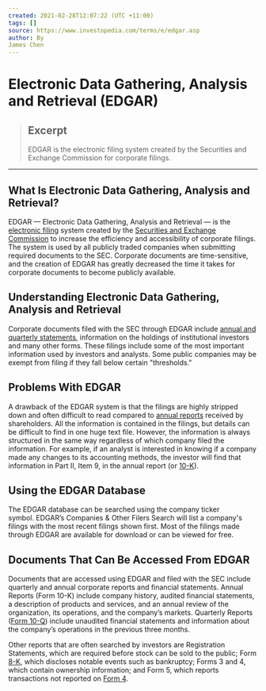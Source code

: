 ```yaml
---
created: 2021-02-28T12:07:22 (UTC +11:00)
tags: []
source: https://www.investopedia.com/terms/e/edgar.asp
author: By
James Chen
---
```


# Electronic Data Gathering, Analysis and Retrieval (EDGAR)

> ## Excerpt
> EDGAR is the electronic filing system created by the Securities and Exchange Commission for corporate filings.

---
## What Is Electronic Data Gathering, Analysis and Retrieval?

EDGAR — Electronic Data Gathering, Analysis and Retrieval — is the [electronic filing](https://www.investopedia.com/terms/e/efile.asp) system created by the [Securities and Exchange Commission](https://www.investopedia.com/terms/s/sec.asp) to increase the efficiency and accessibility of corporate filings. The system is used by all publicly traded companies when submitting required documents to the SEC. Corporate documents are time-sensitive, and the creation of EDGAR has greatly decreased the time it takes for corporate documents to become publicly available.

## Understanding Electronic Data Gathering, Analysis and Retrieval

Corporate documents filed with the SEC through EDGAR include [annual and quarterly statements](https://www.investopedia.com/video/play/financial-statements/), information on the holdings of institutional investors and many other forms. These filings include some of the most important information used by investors and analysts. Some public companies may be exempt from filing if they fall below certain "thresholds."

## Problems With EDGAR

A drawback of the EDGAR system is that the filings are highly stripped down and often difficult to read compared to [annual reports](https://www.investopedia.com/terms/a/annualreport.asp) received by shareholders. All the information is contained in the filings, but details can be difficult to find in one huge text file. However, the information is always structured in the same way regardless of which company filed the information. For example, if an analyst is interested in knowing if a company made any changes to its accounting methods, the investor will find that information in Part II, Item 9, in the annual report (or [10-K](https://www.investopedia.com/terms/1/10-k.asp)).

## Using the EDGAR Database

The EDGAR database can be searched using the company ticker symbol. EDGAR’s Companies & Other Filers Search will list a company's filings with the most recent filings shown first. Most of the filings made through EDGAR are available for download or can be viewed for free.

## Documents That Can Be Accessed From EDGAR

Documents that are accessed using EDGAR and filed with the SEC include quarterly and annual corporate reports and financial statements. Annual Reports (Form 10-K) include company history, audited financial statements, a description of products and services, and an annual review of the organization, its operations, and the company’s markets. Quarterly Reports ([Form 10-Q](https://www.investopedia.com/terms/1/10q.asp)) include unaudited financial statements and information about the company’s operations in the previous three months.

Other reports that are often searched by investors are Registration Statements, which are required before stock can be sold to the public; Form [8-K](https://www.investopedia.com/terms/1/8-k.asp), which discloses notable events such as bankruptcy; Forms 3 and 4, which contain ownership information; and Form 5, which reports transactions not reported on [Form 4](https://www.investopedia.com/terms/f/form4.asp).
